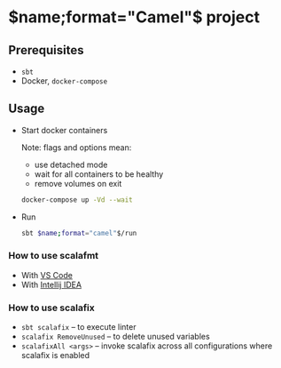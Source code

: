 # $name;format="Camel"$ project

## Prerequisites

- `sbt`
- Docker, `docker-compose`

## Usage

- Start docker containers

  Note: flags and options mean:

  - use detached mode
  - wait for all containers to be healthy
  - remove volumes on exit

  ```sh
  docker-compose up -Vd --wait
  ```

- Run

  ```sh
  sbt $name;format="camel"$/run
  ```

### How to use scalafmt

- With [VS Code][vscode]
- With [Intellij IDEA][intellij]

[vscode]: https://scalameta.org/metals/docs/editors/vscode/
[intellij]: https://scalameta.org/scalafmt/docs/installation.html#intellij

### How to use scalafix

- `sbt scalafix` – to execute linter
- `scalafix RemoveUnused` – to delete unused variables
- `scalafixAll <args>` – invoke scalafix across all configurations where scalafix is enabled
